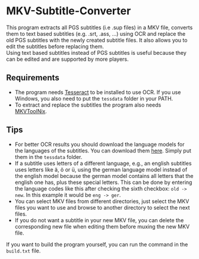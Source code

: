 # MKV-Subtitle-Converter

This program extracts all PGS subtitles (i.e .sup files) in a MKV file, converts them to text based subtitles (e.g. .srt, .ass, ...) using OCR and replace the old PGS subtitles with the newly created subtitle files. It also allows you to edit the subtitles before replacing them. \
Using text based subtitles instead of PGS subtitles is useful because they can be edited and are supported by more players.

## Requirements

- The program needs [Tesseract](https://github.com/tesseract-ocr/tesseract) to be installed to use OCR. If you use Windows, you also need to put the `tessdata` folder in your PATH.
- To extract and replace the subtitles the program also needs [MKVToolNix](https://mkvtoolnix.download/).

## Tips

- For better OCR results you should download the language models for the languages of the subtitles. You can download them [here](https://tesseract-ocr.github.io/tessdoc/Data-Files.html). Simply put them in the `tessdata` folder.
- If a subtitle uses letters of a different language, e.g., an english subtitles uses letters like ä, ö or ü, using the german language model instead of the english model because the german model contains all letters that the english one has, plus these special letters. This can be done by entering the language codes like this after checking the sixth checkbox: `old -> new`. In this example it would be `eng -> ger`.
- You can select MKV files from different directories, just select the MKV files you want to use and browse to another directory to select the next files.
- If you do not want a subtitle in your new MKV file, you can delete the corresponding new file when editing them before muxing the new MKV file.

If you want to build the program yourself, you can run the command in the `build.txt` file.
